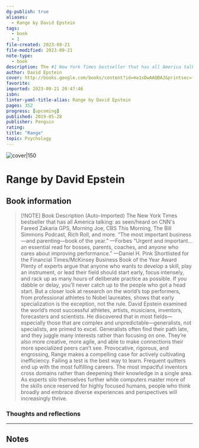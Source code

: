 ```yaml
---
dg-publish: true
aliases:
  - Range by David Epstein
tags:
  - book
  - 1
file-created: 2023-08-21
file-modified: 2023-09-21
note-type:
  - book
description: The #1 New York Times bestseller that has all America talking: as seen/heard on CNN's Fareed Zakaria GPS, Morning Joe, CBS This Morning, The Bill Simmons Podcast, Rich Roll, and more. “The most important business—and parenting—book of the year.” —Forbes “Urgent and important. . . an essential read for bosses, parents, coaches, and anyone who cares about improving performance.” —Daniel H. Pink Shortlisted for the Financial Times/McKinsey Business Book of the Year Award Plenty of experts argue that anyone who wants to develop a skill, play an instrument, or lead their field should start early, focus intensely, and rack up as many hours of deliberate practice as possible. If you dabble or delay, you’ll never catch up to the people who got a head start. But a closer look at research on the world’s top performers, from professional athletes to Nobel laureates, shows that early specialization is the exception, not the rule. David Epstein examined the world’s most successful athletes, artists, musicians, inventors, forecasters and scientists. He discovered that in most fields—especially those that are complex and unpredictable—generalists, not specialists, are primed to excel. Generalists often find their path late, and they juggle many interests rather than focusing on one. They’re also more creative, more agile, and able to make connections their more specialized peers can’t see. Provocative, rigorous, and engrossing, Range makes a compelling case for actively cultivating inefficiency. Failing a test is the best way to learn. Frequent quitters end up with the most fulfilling careers. The most impactful inventors cross domains rather than deepening their knowledge in a single area. As experts silo themselves further while computers master more of the skills once reserved for highly focused humans, people who think broadly and embrace diverse experiences and perspectives will increasingly thrive.
author: David Epstein
cover: http://books.google.com/books/content?id=ma1sDwAAQBAJ&printsec=frontcover&img=1&zoom=1&edge=curl&source=gbs_api 
favorite: 
imported: 2023-09-21 20:47:46
isbn: 
linter-yaml-title-alias: Range by David Epstein
pages: 352 
progress: [upcoming]
published: 2019-05-28 
publisher: Penguin 
rating: 
title: "Range"
topic: Psychology 
---
```


![cover|150](http://books.google.com/books/content?id=ma1sDwAAQBAJ&printsec=frontcover&img=1&zoom=1&edge=curl&source=gbs_api)

# Range by David Epstein

## Book information

> [!NOTE] Book Description (Auto-Imported)
> The New York Times bestseller that has all America talking: as seen/heard on CNN's Fareed Zakaria GPS, Morning Joe, CBS This Morning, The Bill Simmons Podcast, Rich Roll, and more. “The most important business—and parenting—book of the year.” —Forbes “Urgent and important… an essential read for bosses, parents, coaches, and anyone who cares about improving performance.” —Daniel H. Pink Shortlisted for the Financial Times/McKinsey Business Book of the Year Award Plenty of experts argue that anyone who wants to develop a skill, play an instrument, or lead their field should start early, focus intensely, and rack up as many hours of deliberate practice as possible. If you dabble or delay, you’ll never catch up to the people who got a head start. But a closer look at research on the world’s top performers, from professional athletes to Nobel laureates, shows that early specialization is the exception, not the rule. David Epstein examined the world’s most successful athletes, artists, musicians, inventors, forecasters and scientists. He discovered that in most fields—especially those that are complex and unpredictable—generalists, not specialists, are primed to excel. Generalists often find their path late, and they juggle many interests rather than focusing on one. They’re also more creative, more agile, and able to make connections their more specialized peers can’t see. Provocative, rigorous, and engrossing, Range makes a compelling case for actively cultivating inefficiency. Failing a test is the best way to learn. Frequent quitters end up with the most fulfilling careers. The most impactful inventors cross domains rather than deepening their knowledge in a single area. As experts silo themselves further while computers master more of the skills once reserved for highly focused humans, people who think broadly and embrace diverse experiences and perspectives will increasingly thrive.

### Thoughts and reflections

---

## Notes
